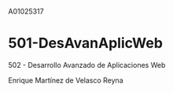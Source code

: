 A01025317

# 501-DesAvanAplicWeb
502 - Desarrollo Avanzado de Aplicaciones Web

Enrique Martínez de Velasco Reyna 
